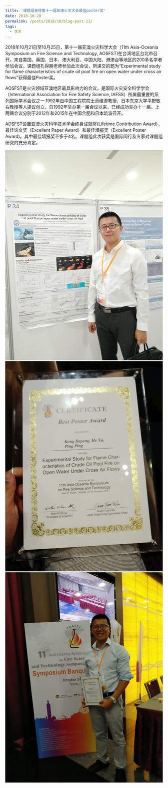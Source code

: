 ```yaml
---
title: '课题组获得第十一届亚澳火灾大会最佳poster奖'
date: 2018-10-28
permalink: /posts/2018/10/blog-post-11/
tags:
  - 学术
---
```


  2018年10月21日至10月25日，第十一届亚澳火灾科学大会（11th Asia-Oceania Symposium on Fire Science and Technology, AOSFST)在台湾地区台北市召开。来自美国、英国、日本、澳大利亚、中国大陆、港澳台等地区的200多名学者参加会议。课题组孔得朋老师参加此次会议，所递交的题为“Experimental study for flame characteristics of crude oil pool fire on open water under cross air flows”获得最佳Poster奖。

AOSFST是火灾领域亚澳地区最具影响力的会议，是国际火灾安全科学学会（International Association for Fire Safety Science, IAFSS）所属最重要的系列国际学术会议之一.1992年由中国工程院院士范维澄教授、日本东京大学平野敏右教授等人提议创立，自1992年举办第一届会议以来，已经成功举办十一届。上两届会议分别于2012年和2015年在中国合肥和日本筑波召开。

AOSFST设置亚澳火灾科学技术学会终身成就奖(Lifetime Contribution Award）、最佳论文奖（Excellent Paper Award）和最佳墙报奖（Excellent Poster Award)。其中最佳墙报奖不多于4名。课题组此次获奖是国际同行及专家对课题组研究的充分肯定。

![](/images/poster1.jpg)
![](/images/poster2.jpg)
![](/images/poster3.jpg)



